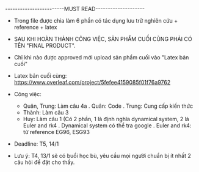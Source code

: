 ------------------------MUST READ--------------------
- Trong file được chia làm 6 phần có tác dụng lưu trữ nghiên cứu + reference + latex
- SAU KHI HOÀN THÀNH CÔNG VIỆC, SẢN PHẨM CUỐI CÙNG PHẢI CÓ TÊN "FINAL PRODUCT".
- Chỉ khi nào được approved mới upload sản phẩm cuối vào "Latex bản cuối"
- Latex bản cuối cùng: https://www.overleaf.com/project/5fefee4159085f01f76a9762

- Công việc:
  + Quân, Trung: Làm câu 4a
    . Quân: Code
    . Trung: Cung cấp kiến thức
  + Thành: Làm câu 3
  + Huy: Làm câu 1
    (Có 2 phần, 1 là định nghĩa dynamical system, 2 là Euler and rk4
       .  Dynamical system có thể tra google
       .  Euler and rk4: từ reference EG96, ESG93
- Deadline: T5, 14/1
- Lưu ý: T4, 13/1 sẽ có buổi học bù, yêu cầu mọi người chuẩn bị ít nhất 2 câu hỏi để đặt cho thầy.
